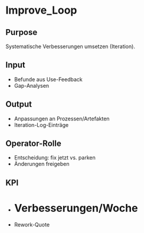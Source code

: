 # Improve_Loop
## Purpose
Systematische Verbesserungen umsetzen (Iteration).

## Input
- Befunde aus Use-Feedback
- Gap-Analysen

## Output
- Anpassungen an Prozessen/Artefakten
- Iteration-Log-Einträge

## Operator-Rolle
- Entscheidung: fix jetzt vs. parken
- Änderungen freigeben

## KPI
- # Verbesserungen/Woche
- Rework-Quote
